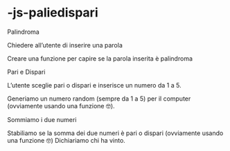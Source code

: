 # -js-paliedispari
Palindroma

Chiedere all’utente di inserire una parola

Creare una funzione per capire se la parola inserita è palindroma

Pari e Dispari

L’utente sceglie pari o dispari e inserisce un numero da 1 a 5.

Generiamo un numero random (sempre da 1 a 5) per il computer (ovviamente usando una funzione :nerd_face:).

Sommiamo i due numeri

Stabiliamo se la somma dei due numeri è pari o dispari (ovviamente  usando una funzione :nerd_face:)
Dichiariamo chi ha vinto.
